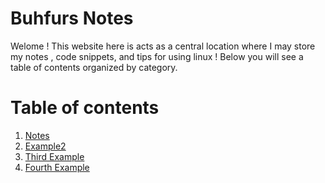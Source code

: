 

# Buhfurs Notes 

Welome ! This website here is acts as a central location where I may store my notes , code snippets, and tips for using linux ! Below you will see a table of contents organized by category. 


# Table of contents 


1. [Notes](notes.md)
2. [Example2](#example2)
3. [Third Example](#third-example)
4. [Fourth Example](#fourth-examplehttpwwwfourthexamplecom)

